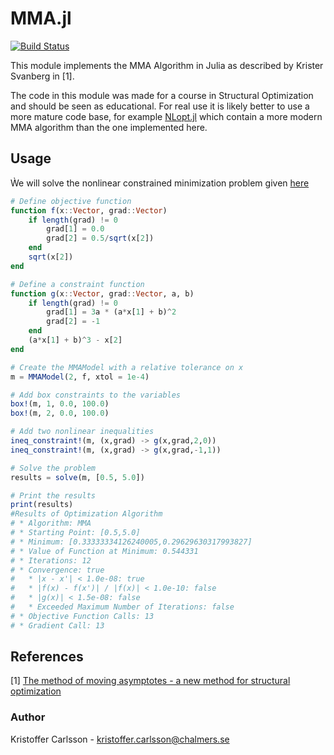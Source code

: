 # MMA.jl

[![Build Status](https://travis-ci.org/KristofferC/MMA.jl.svg?branch=master)](https://travis-ci.org/KristofferC/MMA.jl)

This module implements the MMA Algorithm in Julia as described by Krister Svanberg in [1].

The code in this module was made for a course in Structural Optimization and should be seen as educational. For real use it is likely better to use a more mature code base, for example [NLopt.jl](https://github.com/JuliaOpt/NLopt.jl) which contain a more modern MMA algorithm than the one implemented here.

## Usage

Ẁe will solve the nonlinear constrained minimization problem given [here](http://ab-initio.mit.edu/wiki/index.php/NLopt_Tutorial)

```julia
# Define objective function
function f(x::Vector, grad::Vector)
    if length(grad) != 0
        grad[1] = 0.0
        grad[2] = 0.5/sqrt(x[2])
    end
    sqrt(x[2])
end

# Define a constraint function
function g(x::Vector, grad::Vector, a, b)
    if length(grad) != 0
        grad[1] = 3a * (a*x[1] + b)^2
        grad[2] = -1
    end
    (a*x[1] + b)^3 - x[2]
end

# Create the MMAModel with a relative tolerance on x
m = MMAModel(2, f, xtol = 1e-4)

# Add box constraints to the variables
box!(m, 1, 0.0, 100.0)
box!(m, 2, 0.0, 100.0)

# Add two nonlinear inequalities
ineq_constraint!(m, (x,grad) -> g(x,grad,2,0))
ineq_constraint!(m, (x,grad) -> g(x,grad,-1,1))

# Solve the problem
results = solve(m, [0.5, 5.0])

# Print the results
print(results)
#Results of Optimization Algorithm
# * Algorithm: MMA
# * Starting Point: [0.5,5.0]
# * Minimum: [0.33333334126240005,0.29629630317993827]
# * Value of Function at Minimum: 0.544331
# * Iterations: 12
# * Convergence: true
#   * |x - x'| < 1.0e-08: true
#   * |f(x) - f(x')| / |f(x)| < 1.0e-10: false
#   * |g(x)| < 1.5e-08: false
#   * Exceeded Maximum Number of Iterations: false
# * Objective Function Calls: 13
# * Gradient Call: 13
```


## References
[1] [The method of moving asymptotes - a new method for structural optimization](http://www.researchgate.net/publication/227631828_The_method_of_moving_asymptotesa_new_method_for_structural_optimization)

### Author
Kristoffer Carlsson - kristoffer.carlsson@chalmers.se
